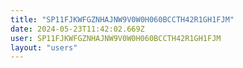 ```yaml
---
title: "SP11FJKWFGZNHAJNW9V0W0H060BCCTH42R1GH1FJM"
date: 2024-05-23T11:42:02.669Z
user: SP11FJKWFGZNHAJNW9V0W0H060BCCTH42R1GH1FJM
layout: "users"
---
```

    